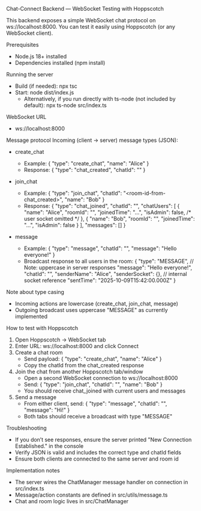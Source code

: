 Chat-Connect Backend — WebSocket Testing with Hoppscotch

This backend exposes a simple WebSocket chat protocol on ws://localhost:8000.
You can test it easily using Hoppscotch (or any WebSocket client).

Prerequisites
- Node.js 18+ installed
- Dependencies installed (npm install)

Running the server
- Build (if needed): npx tsc
- Start: node dist/index.js
  - Alternatively, if you run directly with ts-node (not included by default): npx ts-node src/index.ts

WebSocket URL
- ws://localhost:8000

Message protocol
Incoming (client -> server) message types (JSON):
- create_chat
  - Example:
    {
      "type": "create_chat",
      "name": "Alice"
    }
  - Response:
    {
      "type": "chat_created",
      "chatId": "<generated-room-id>"
    }

- join_chat
  - Example:
    {
      "type": "join_chat",
      "chatId": "<room-id-from-chat_created>",
      "name": "Bob"
    }
  - Response:
    {
      "type": "chat_joined",
      "chatId": "<room-id>",
      "chatUsers": [
        { "name": "Alice", "roomId": "<room-id>", "joinedTime": "...", "isAdmin": false, /* user socket omitted */ },
        { "name": "Bob",   "roomId": "<room-id>", "joinedTime": "...", "isAdmin": false }
      ],
      "messages": []
    }

- message
  - Example:
    {
      "type": "message",
      "chatId": "<room-id>",
      "message": "Hello everyone!"
    }
  - Broadcast response to all users in the room:
    {
      "type": "MESSAGE", // Note: uppercase in server responses
      "message": "Hello everyone!",
      "chatId": "<room-id>",
      "senderName": "Alice",
      "senderSocket": {}, // internal socket reference
      "sentTime": "2025-10-09T15:42:00.000Z"
    }

Note about type casing
- Incoming actions are lowercase (create_chat, join_chat, message)
- Outgoing broadcast uses uppercase "MESSAGE" as currently implemented

How to test with Hoppscotch
1) Open Hoppscotch → WebSocket tab
2) Enter URL: ws://localhost:8000 and click Connect
3) Create a chat room
   - Send payload:
     { "type": "create_chat", "name": "Alice" }
   - Copy the chatId from the chat_created response
4) Join the chat from another Hoppscotch tab/window
   - Open a second WebSocket connection to ws://localhost:8000
   - Send:
     { "type": "join_chat", "chatId": "<copied-chat-id>", "name": "Bob" }
   - You should receive chat_joined with current users and messages
5) Send a message
   - From either client, send:
     { "type": "message", "chatId": "<copied-chat-id>", "message": "Hi!" }
   - Both tabs should receive a broadcast with type "MESSAGE"

Troubleshooting
- If you don’t see responses, ensure the server printed "New Connection Established." in the console
- Verify JSON is valid and includes the correct type and chatId fields
- Ensure both clients are connected to the same server and room id

Implementation notes
- The server wires the ChatManager message handler on connection in src/index.ts
- Message/action constants are defined in src/utils/message.ts
- Chat and room logic lives in src/ChatManager
